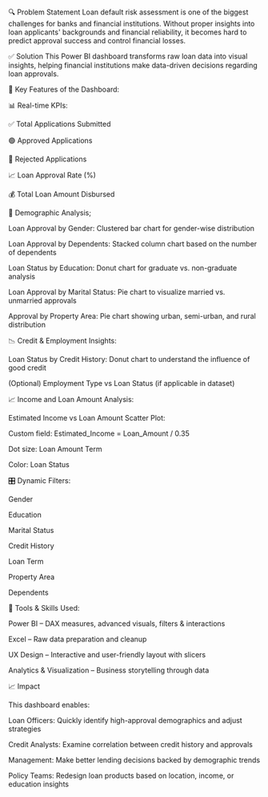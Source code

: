 🔍 Problem Statement
Loan default risk assessment is one of the biggest challenges for banks and financial institutions. Without proper insights into loan applicants' backgrounds and financial reliability, it becomes hard to predict approval success and control financial losses.

✅ Solution
This Power BI dashboard transforms raw loan data into visual insights, helping financial institutions make data-driven decisions regarding loan approvals.

🔹 Key Features of the Dashboard:

📊 Real-time KPIs:


✅ Total Applications Submitted

🟢 Approved Applications

🔴 Rejected Applications

📈 Loan Approval Rate (%)

💰 Total Loan Amount Disbursed

🧩 Demographic Analysis;

Loan Approval by Gender: Clustered bar chart for gender-wise distribution

Loan Approval by Dependents: Stacked column chart based on the number of dependents

Loan Status by Education: Donut chart for graduate vs. non-graduate analysis

Loan Approval by Marital Status: Pie chart to visualize married vs. unmarried approvals

Approval by Property Area: Pie chart showing urban, semi-urban, and rural distribution

📉 Credit & Employment Insights:

Loan Status by Credit History: Donut chart to understand the influence of good credit

(Optional) Employment Type vs Loan Status (if applicable in dataset)

📈 Income and Loan Amount Analysis:


Estimated Income vs Loan Amount Scatter Plot:

Custom field: Estimated_Income = Loan_Amount / 0.35

Dot size: Loan Amount Term

Color: Loan Status

🎛️ Dynamic Filters:


Gender

Education

Marital Status

Credit History

Loan Term

Property Area

Dependents

🔹 Tools & Skills Used:


Power BI – DAX measures, advanced visuals, filters & interactions

Excel – Raw data preparation and cleanup

UX Design – Interactive and user-friendly layout with slicers

Analytics & Visualization – Business storytelling through data

📈 Impact


This dashboard enables:

Loan Officers: Quickly identify high-approval demographics and adjust strategies

Credit Analysts: Examine correlation between credit history and approvals

Management: Make better lending decisions backed by demographic trends

Policy Teams: Redesign loan products based on location, income, or education insights


